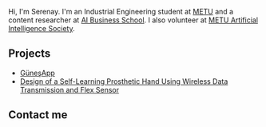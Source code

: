 Hi, I'm Serenay. I'm an Industrial Engineering student at [METU](https://www.metu.edu.tr/) and a content researcher at [AI Business School](https://aibusinessschool.com/). I also volunteer at [METU Artificial Intelligence Society](https://odtuyzt.github.io/#).

## Projects
- [GüneşApp](projects/gunesapp.md)
- [Design of a Self-Learning Prosthetic Hand Using Wireless Data Transmission and Flex Sensor](projects/prosthetichand.md)

## Contact me
